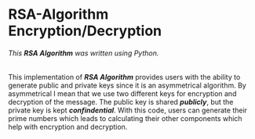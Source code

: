 #  RSA-Algorithm Encryption/Decryption
###### This **RSA Algorithm** was written using Python.
This implementation of ***RSA Algorithm***  provides users with the ability to generate public and private keys since it is an
asymmetrical algorithm.
By asymmetrical I mean that we use two different keys for encryption and decryption of the message. 
The public key is shared ***publicly***, but the private key is kept ___confindential___. With this code, users can generate their
prime numbers which leads to calculating their other components which help with encryption and decryption.
